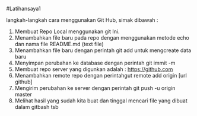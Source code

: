 #Latihansaya1

langkah-langkah cara menggunakan Git Hub, simak dibawah :

1. Membuat Repo Local menggunakan git Ini.
2. Menambahkan file baru pada repo dengan menggunakan metode echo dan nama file README.md (text file)
3. Menambahkan file baru dengan perintah git add untuk mengcreate data baru
4. Menyimpan perubahan ke database dengan perintah git immit -m
5. Membuat repo server yang digunkan adalah : https://github.com
6. Menambahkan remote repo dengan perintahgut remote add origin [url github]
7. Mengirim perubahan ke server dengan perintah git push -u origin master
8. Melihat hasil yang sudah kita buat dan tinggal mencari file yang dibuat dalam gitbash tsb

